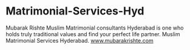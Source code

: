 # Matrimonial-Services-Hyd
Mubarak Rishte Muslim Matrimonial consultants Hyderabad is one who holds truly traditional values and find your perfect life partner. Muslim Matrimonial Services Hyderabad.  www.mubarakrishte.com
